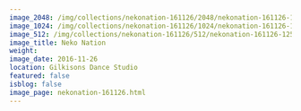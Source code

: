 ```yaml
---
image_2048: /img/collections/nekonation-161126/2048/nekonation-161126-125.jpg
image_1024: /img/collections/nekonation-161126/1024/nekonation-161126-125.jpg
image_512: /img/collections/nekonation-161126/512/nekonation-161126-125.jpg
image_title: Neko Nation
weight: 
image_date: 2016-11-26
location: Gilkisons Dance Studio
featured: false
isblog: false
image_page: nekonation-161126.html
---
```


